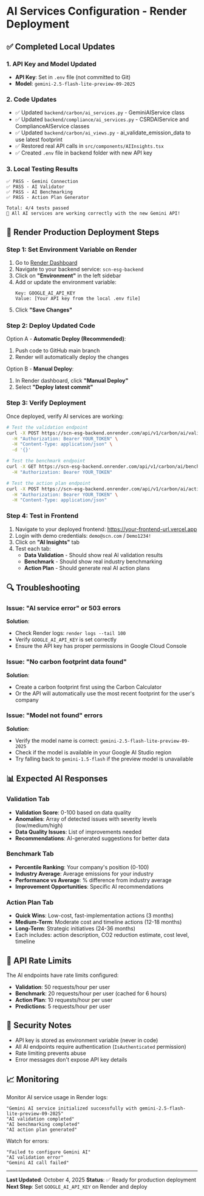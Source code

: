 # AI Services Configuration - Render Deployment

## ✅ Completed Local Updates

### 1. API Key and Model Updated
- **API Key**: Set in `.env` file (not committed to Git)
- **Model**: `gemini-2.5-flash-lite-preview-09-2025`

### 2. Code Updates
- ✅ Updated `backend/carbon/ai_services.py` - GeminiAIService class
- ✅ Updated `backend/compliance/ai_services.py` - CSRDAIService and ComplianceAIService classes
- ✅ Updated `backend/carbon/ai_views.py` - ai_validate_emission_data to use latest footprint
- ✅ Restored real API calls in `src/components/AIInsights.tsx`
- ✅ Created `.env` file in backend folder with new API key

### 3. Local Testing Results
```
✅ PASS - Gemini Connection
✅ PASS - AI Validator
✅ PASS - AI Benchmarking
✅ PASS - Action Plan Generator

Total: 4/4 tests passed
🎉 All AI services are working correctly with the new Gemini API!
```

## 🚀 Render Production Deployment Steps

### Step 1: Set Environment Variable on Render

1. Go to [Render Dashboard](https://dashboard.render.com/)
2. Navigate to your backend service: `scn-esg-backend`
3. Click on **"Environment"** in the left sidebar
4. Add or update the environment variable:
   ```
   Key: GOOGLE_AI_API_KEY
   Value: [Your API key from the local .env file]
   ```
5. Click **"Save Changes"**

### Step 2: Deploy Updated Code

Option A - **Automatic Deploy (Recommended)**:
1. Push code to GitHub main branch
2. Render will automatically deploy the changes

Option B - **Manual Deploy**:
1. In Render dashboard, click **"Manual Deploy"**
2. Select **"Deploy latest commit"**

### Step 3: Verify Deployment

Once deployed, verify AI services are working:

```bash
# Test the validation endpoint
curl -X POST https://scn-esg-backend.onrender.com/api/v1/carbon/ai/validate/ \
  -H "Authorization: Bearer YOUR_TOKEN" \
  -H "Content-Type: application/json" \
  -d '{}'

# Test the benchmark endpoint  
curl -X GET https://scn-esg-backend.onrender.com/api/v1/carbon/ai/benchmark/ \
  -H "Authorization: Bearer YOUR_TOKEN"

# Test the action plan endpoint
curl -X POST https://scn-esg-backend.onrender.com/api/v1/carbon/ai/action-plan/ \
  -H "Authorization: Bearer YOUR_TOKEN" \
  -H "Content-Type: application/json"
```

### Step 4: Test in Frontend

1. Navigate to your deployed frontend: https://your-frontend-url.vercel.app
2. Login with demo credentials: `demo@scn.com` / `Demo1234!`
3. Click on **"AI Insights"** tab
4. Test each tab:
   - **Data Validation** - Should show real AI validation results
   - **Benchmark** - Should show real industry benchmarking
   - **Action Plan** - Should generate real AI action plans

## 🔍 Troubleshooting

### Issue: "AI service error" or 503 errors
**Solution**: 
- Check Render logs: `render logs --tail 100`
- Verify `GOOGLE_AI_API_KEY` is set correctly
- Ensure the API key has proper permissions in Google Cloud Console

### Issue: "No carbon footprint data found"
**Solution**:
- Create a carbon footprint first using the Carbon Calculator
- Or the API will automatically use the most recent footprint for the user's company

### Issue: "Model not found" errors
**Solution**:
- Verify the model name is correct: `gemini-2.5-flash-lite-preview-09-2025`
- Check if the model is available in your Google AI Studio region
- Try falling back to `gemini-1.5-flash` if the preview model is unavailable

## 📊 Expected AI Responses

### Validation Tab
- **Validation Score**: 0-100 based on data quality
- **Anomalies**: Array of detected issues with severity levels (low/medium/high)
- **Data Quality Issues**: List of improvements needed
- **Recommendations**: AI-generated suggestions for better data

### Benchmark Tab
- **Percentile Ranking**: Your company's position (0-100)
- **Industry Average**: Average emissions for your industry
- **Performance vs Average**: % difference from industry average
- **Improvement Opportunities**: Specific AI recommendations

### Action Plan Tab
- **Quick Wins**: Low-cost, fast-implementation actions (3 months)
- **Medium-Term**: Moderate cost and timeline actions (12-18 months)
- **Long-Term**: Strategic initiatives (24-36 months)
- Each includes: action description, CO2 reduction estimate, cost level, timeline

## 📝 API Rate Limits

The AI endpoints have rate limits configured:
- **Validation**: 50 requests/hour per user
- **Benchmark**: 20 requests/hour per user (cached for 6 hours)
- **Action Plan**: 10 requests/hour per user
- **Predictions**: 5 requests/hour per user

## 🔐 Security Notes

- API key is stored as environment variable (never in code)
- All AI endpoints require authentication (`IsAuthenticated` permission)
- Rate limiting prevents abuse
- Error messages don't expose API key details

## 📈 Monitoring

Monitor AI service usage in Render logs:
```
"Gemini AI service initialized successfully with gemini-2.5-flash-lite-preview-09-2025"
"AI validation completed"
"AI benchmarking completed"
"AI action plan generated"
```

Watch for errors:
```
"Failed to configure Gemini AI"
"AI validation error"
"Gemini AI call failed"
```

---

**Last Updated**: October 4, 2025
**Status**: ✅ Ready for production deployment
**Next Step**: Set `GOOGLE_AI_API_KEY` on Render and deploy
